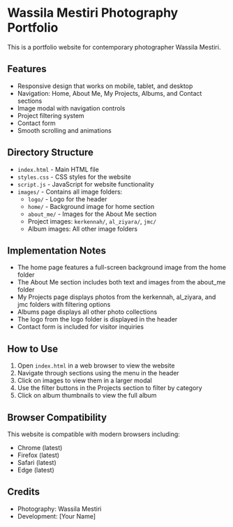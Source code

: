# Wassila Mestiri Photography Portfolio

This is a portfolio website for contemporary photographer Wassila Mestiri.

## Features

- Responsive design that works on mobile, tablet, and desktop
- Navigation: Home, About Me, My Projects, Albums, and Contact sections
- Image modal with navigation controls
- Project filtering system
- Contact form
- Smooth scrolling and animations

## Directory Structure

- `index.html` - Main HTML file
- `styles.css` - CSS styles for the website
- `script.js` - JavaScript for website functionality
- `images/` - Contains all image folders:
  - `logo/` - Logo for the header
  - `home/` - Background image for home section
  - `about_me/` - Images for the About Me section
  - Project images: `kerkennah/`, `al_ziyara/`, `jmc/`
  - Album images: All other image folders

## Implementation Notes

- The home page features a full-screen background image from the home folder
- The About Me section includes both text and images from the about_me folder
- My Projects page displays photos from the kerkennah, al_ziyara, and jmc folders with filtering options
- Albums page displays all other photo collections
- The logo from the logo folder is displayed in the header
- Contact form is included for visitor inquiries

## How to Use

1. Open `index.html` in a web browser to view the website
2. Navigate through sections using the menu in the header
3. Click on images to view them in a larger modal
4. Use the filter buttons in the Projects section to filter by category
5. Click on album thumbnails to view the full album

## Browser Compatibility

This website is compatible with modern browsers including:
- Chrome (latest)
- Firefox (latest)
- Safari (latest)
- Edge (latest)

## Credits

- Photography: Wassila Mestiri
- Development: [Your Name] 